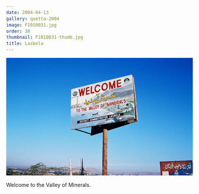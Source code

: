 ```yaml
---
date: 2004-04-13
gallery: quetta-2004
image: F1010031.jpg
order: 30
thumbnail: F1010031-thumb.jpg
title: Lasbela
---
```


![Lasbela](./F1010031.jpg)

Welcome to the Valley of Minerals.